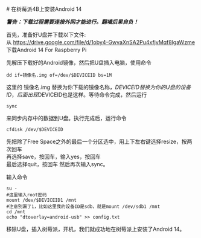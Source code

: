 <link rel="stylesheet" href="/css/style.css">
# 在树莓派4B上安装Android 14

***警告：下载过程需要连接外网才能进行。翻墙后果自负！***

首先，准备好U盘并下载以下文件:  
从 <https://drive.google.com/file/d/1oby4-GwvaXnSA2Pu4xfjvMqf8lgaWzme> 下载Android 14 For Raspberry Pi

先解压下载好的Android镜像，然后把U盘插入电脑，使用命令
```
dd if=镜像名.img of=/dev/$DEVICEID bs=1M
```
这里的 镜像名.img 替换为你下载的镜像名称，$DEVICEID替换为你的U盘的设备ID，后面出现$DEVICEID也是这样。等待命令完成，然后运行
```
sync
```
来同步内存中的数据到U盘。执行完成后，运行命令
```
cfdisk /dev/$DEVICEID
```
先把除了Free Space之外的最后一个分区选中，用上下左右键选择resize，按两次回车  
再选择save，按回车，输入yes，按回车  
最后选择quit，按回车
然后再次输入sync。

输入命令
```
su -
#这里输入root密码
mount /dev/$DEVICEID1 /mnt
#注意别漏了1，比如这里我的设备ID是sdb，就是mount /dev/sdb1 /mnt
cd /mnt
echo "dtoverlay=android-usb" >> config.txt
```
移除U盘，插入树莓派，开机，我们就成功地在树莓派上安装了Android 14。
